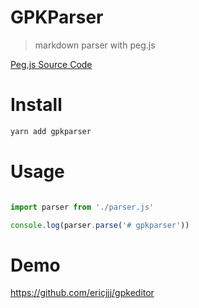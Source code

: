 # GPKParser
> markdown parser with peg.js


[Peg.js Source Code](https://gist.github.com/ericjjj/50ab67b352b1fe4ae91e985a85e33d98)

# Install

```bash
yarn add gpkparser
```

# Usage
```javascript

import parser from './parser.js'

console.log(parser.parse('# gpkparser'))

```

# Demo

https://github.com/ericjjj/gpkeditor
